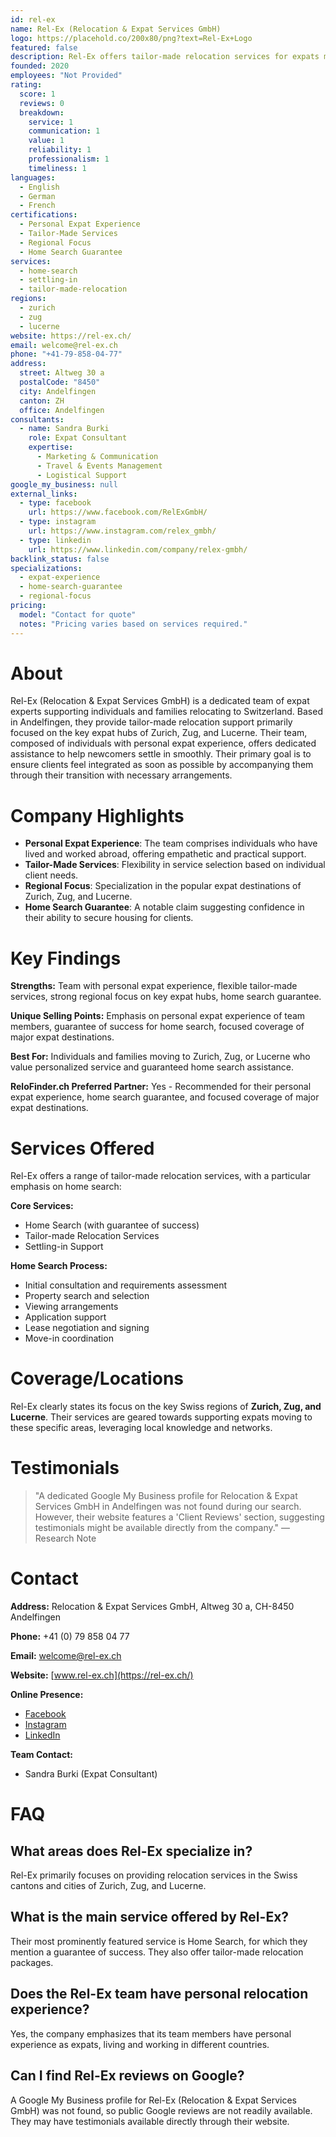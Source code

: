 ```yaml
---
id: rel-ex
name: Rel-Ex (Relocation & Expat Services GmbH)
logo: https://placehold.co/200x80/png?text=Rel-Ex+Logo
featured: false
description: Rel-Ex offers tailor-made relocation services for expats moving to Switzerland, specializing in home search and settling-in support in Zurich, Zug, and Lucerne.
founded: 2020
employees: "Not Provided"
rating:
  score: 1
  reviews: 0
  breakdown:
    service: 1
    communication: 1
    value: 1
    reliability: 1
    professionalism: 1
    timeliness: 1
languages:
  - English
  - German
  - French
certifications:
  - Personal Expat Experience
  - Tailor-Made Services
  - Regional Focus
  - Home Search Guarantee
services:
  - home-search
  - settling-in
  - tailor-made-relocation
regions:
  - zurich
  - zug
  - lucerne
website: https://rel-ex.ch/
email: welcome@rel-ex.ch
phone: "+41-79-858-04-77"
address:
  street: Altweg 30 a
  postalCode: "8450"
  city: Andelfingen
  canton: ZH
  office: Andelfingen
consultants:
  - name: Sandra Burki
    role: Expat Consultant
    expertise:
      - Marketing & Communication
      - Travel & Events Management
      - Logistical Support
google_my_business: null
external_links:
  - type: facebook
    url: https://www.facebook.com/RelExGmbH/
  - type: instagram
    url: https://www.instagram.com/relex_gmbh/
  - type: linkedin
    url: https://www.linkedin.com/company/relex-gmbh/
backlink_status: false
specializations:
  - expat-experience
  - home-search-guarantee
  - regional-focus
pricing:
  model: "Contact for quote"
  notes: "Pricing varies based on services required."
---
```


# About
Rel-Ex (Relocation & Expat Services GmbH) is a dedicated team of expat experts supporting individuals and families relocating to Switzerland. Based in Andelfingen, they provide tailor-made relocation support primarily focused on the key expat hubs of Zurich, Zug, and Lucerne. Their team, composed of individuals with personal expat experience, offers dedicated assistance to help newcomers settle in smoothly. Their primary goal is to ensure clients feel integrated as soon as possible by accompanying them through their transition with necessary arrangements.

# Company Highlights
- **Personal Expat Experience**: The team comprises individuals who have lived and worked abroad, offering empathetic and practical support.
- **Tailor-Made Services**: Flexibility in service selection based on individual client needs.
- **Regional Focus**: Specialization in the popular expat destinations of Zurich, Zug, and Lucerne.
- **Home Search Guarantee**: A notable claim suggesting confidence in their ability to secure housing for clients.

# Key Findings
**Strengths:** Team with personal expat experience, flexible tailor-made services, strong regional focus on key expat hubs, home search guarantee.

**Unique Selling Points:** Emphasis on personal expat experience of team members, guarantee of success for home search, focused coverage of major expat destinations.

**Best For:** Individuals and families moving to Zurich, Zug, or Lucerne who value personalized service and guaranteed home search assistance.

**ReloFinder.ch Preferred Partner:** Yes - Recommended for their personal expat experience, home search guarantee, and focused coverage of major expat destinations.

# Services Offered
Rel-Ex offers a range of tailor-made relocation services, with a particular emphasis on home search:

**Core Services:**
- Home Search (with guarantee of success)
- Tailor-made Relocation Services
- Settling-in Support

**Home Search Process:**
- Initial consultation and requirements assessment
- Property search and selection
- Viewing arrangements
- Application support
- Lease negotiation and signing
- Move-in coordination

# Coverage/Locations
Rel-Ex clearly states its focus on the key Swiss regions of **Zurich, Zug, and Lucerne**. Their services are geared towards supporting expats moving to these specific areas, leveraging local knowledge and networks.

# Testimonials
> "A dedicated Google My Business profile for Relocation & Expat Services GmbH in Andelfingen was not found during our search. However, their website features a 'Client Reviews' section, suggesting testimonials might be available directly from the company."
> — Research Note

# Contact
**Address:** Relocation & Expat Services GmbH, Altweg 30 a, CH-8450 Andelfingen

**Phone:** +41 (0) 79 858 04 77

**Email:** welcome@rel-ex.ch

**Website:** [www.rel-ex.ch](https://rel-ex.ch/)

**Online Presence:**
- [Facebook](https://www.facebook.com/RelExGmbH/)
- [Instagram](https://www.instagram.com/relex_gmbh/)
- [LinkedIn](https://www.linkedin.com/company/relex-gmbh/)

**Team Contact:**
- Sandra Burki (Expat Consultant)

# FAQ
## What areas does Rel-Ex specialize in?
Rel-Ex primarily focuses on providing relocation services in the Swiss cantons and cities of Zurich, Zug, and Lucerne.

## What is the main service offered by Rel-Ex?
Their most prominently featured service is Home Search, for which they mention a guarantee of success. They also offer tailor-made relocation packages.

## Does the Rel-Ex team have personal relocation experience?
Yes, the company emphasizes that its team members have personal experience as expats, living and working in different countries.

## Can I find Rel-Ex reviews on Google?
A Google My Business profile for Rel-Ex (Relocation & Expat Services GmbH) was not found, so public Google reviews are not readily available. They may have testimonials available directly through their website. 